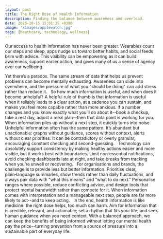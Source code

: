 ```yaml
---
layout: post
title: The Right Dose of Health Information
description: Finding the balance between awareness and overload.
date: 2025-10-15 15:01:35 +0300
image: "/images/applewatch.jpg"
tags: [heathcare, technology, wellness]
---
```


Our access to health information has never been greater. Wearables count our steps and sleep, apps nudge us toward better habits, and social feeds brim with advice. This visibility can be empowering as it can build awareness, support earlier action, and gives many of us a sense of agency over our wellbeing. 

Yet there’s a paradox. The same stream of data that helps us prevent problems can become mentally exhausting. Awareness can slide into overwhelm, and the pressure of what you "should be doing" can add stress rather than reduce it.
 
So how much information is useful, and when does it become unhelpful? A helpful rule of thumb is that information is useful when it reliably leads to a clear action, at a cadence you can sustain, and makes you feel more capable rather than more anxious. If a number changes and you know exactly what you’ll do about it--book a checkup, take a rest day, adjust a meal plan--then that data point is working for you. When information piles up without a next step, it quickly turns into noise.
 
Unhelpful information often has the same pattern. It’s abundant but unactionable: graphs without guidance, scores without context, alerts without clear priorities. It can be contradictory or overly granular, encouraging constant checking and second-guessing. 
 
Technology can absolutely support consistency by making healthy actions easier and more visible, but it works best with boundaries. Limit non‑essential notifications, avoid checking dashboards late at night, and take breaks from tracking when you’re unwell or recovering.
 
For organisations and brands, the challenge is to provide less but better information. Prioritise clear, plain‑language summaries, show trends rather than daily fluctuations, and always pair data with "what this means" and "what to do next." Personalise ranges where possible, reduce conflicting advice, and design tools that protect mental bandwidth rather than compete for it. When information comes with interpretation and a manageable next step, people are far more likely to act--and to keep acting.
 
In the end, health information is like medicine: the right dose helps, too much can harm. Aim for information that is credible, relevant, and actionable; set a rhythm that fits your life; and seek human guidance when you need context. With a balanced approach, we can keep the benefits of being informed without letting our mental health pay the price--turning prevention from a source of pressure into a sustainable part of everyday life.